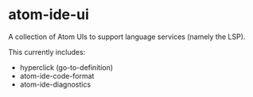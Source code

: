 # atom-ide-ui

A collection of Atom UIs to support language services (namely the LSP).

This currently includes:

- hyperclick (go-to-definition)
- atom-ide-code-format
- atom-ide-diagnostics
